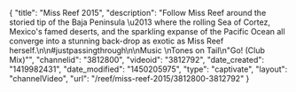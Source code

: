 {
    "title": "Miss Reef 2015",
    "description": "Follow Miss Reef around the storied tip of the Baja Peninsula \u2013 where the rolling Sea of Cortez, Mexico's famed deserts, and the sparkling expanse of the Pacific Ocean all converge into a stunning back-drop as exotic as Miss Reef herself.\n\n#justpassingthrough\n\nMusic \nTones on Tail\n\"Go! (Club Mix)\"",
    "channelid": "3812800",
    "videoid": "3812792",
    "date_created": "1419982431",
    "date_modified": "1450205975",
    "type": "captivate",
    "layout": "channelVideo",
    "url": "\/reef\/miss-reef-2015\/3812800-3812792"
}